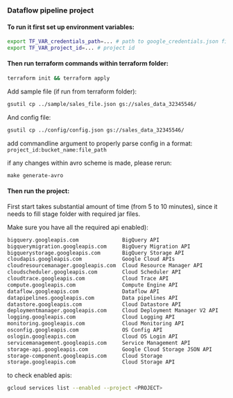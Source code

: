 ### Dataflow pipeline project 

#### To run it first set up environment variables: 

```bash
export TF_VAR_credentials_path=... # path to google_credentials.json file
export TF_VAR_project_id=... # project id 
```

#### Then run terraform commands within terraform folder: 

```bash
terraform init && terraform apply
```

Add sample file (if run from terraform folder): 
```bash
gsutil cp ../sample/sales_file.json gs://sales_data_32345546/

```

And config file:
```bash
gsutil cp ../config/config.json gs://sales_data_32345546/
```

add commandline argument to properly parse config in a format: 
`project_id:bucket_name:file_path`

if any changes within avro scheme is made, please rerun: 
```makefile
make generate-avro
```

#### Then run the project: 
First start takes substantial amount of time (from 5 to 10 minutes), since it needs to fill stage folder with required jar files.

Make sure you have all the required api enabled): 


```bash
bigquery.googleapis.com              BigQuery API
bigquerymigration.googleapis.com     BigQuery Migration API
bigquerystorage.googleapis.com       BigQuery Storage API
cloudapis.googleapis.com             Google Cloud APIs
cloudresourcemanager.googleapis.com  Cloud Resource Manager API
cloudscheduler.googleapis.com        Cloud Scheduler API
cloudtrace.googleapis.com            Cloud Trace API
compute.googleapis.com               Compute Engine API
dataflow.googleapis.com              Dataflow API
datapipelines.googleapis.com         Data pipelines API
datastore.googleapis.com             Cloud Datastore API
deploymentmanager.googleapis.com     Cloud Deployment Manager V2 API
logging.googleapis.com               Cloud Logging API
monitoring.googleapis.com            Cloud Monitoring API
osconfig.googleapis.com              OS Config API
oslogin.googleapis.com               Cloud OS Login API
servicemanagement.googleapis.com     Service Management API
storage-api.googleapis.com           Google Cloud Storage JSON API
storage-component.googleapis.com     Cloud Storage
storage.googleapis.com               Cloud Storage API

```
to check enabled apis: 
    
```bash
gcloud services list --enabled --project <PROJECT>
```
